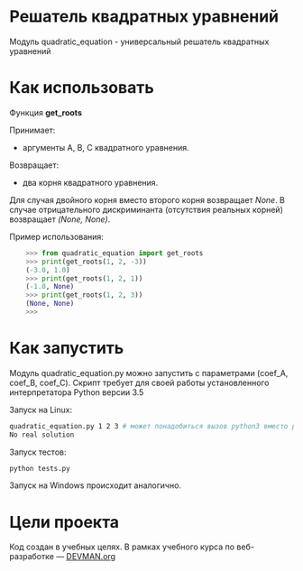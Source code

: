 # Решатель квадратных уравнений

Модуль quadratic_equation - универсальный решатель квадратных уравнений

# Как использовать

Функция **get_roots**

Принимает:
* аргументы A, B, C квадратного уравнения.

Возвращает:

* два корня квадратного уравнения.
 
 Для случая двойного корня вместо второго корня возвращает *None*. В случае отрицательного дискриминанта (отсутствия реальных корней) возвращает *(None, None)*. 

Пример использования:

```python
    >>> from quadratic_equation import get_roots
    >>> print(get_roots(1, 2, -3))
    (-3.0, 1.0)
    >>> print(get_roots(1, 2, 1))
    (-1.0, None)
    >>> print(get_roots(1, 2, 3))
    (None, None)
    >>>
```

# Как запустить

Модуль quadratic_equation.py можно запустить с параметрами (coef_A, coef_B, coef_C). Скрипт требует для своей работы установленного интерпретатора Python версии 3.5

Запуск на Linux:

```bash
quadratic_equation.py 1 2 3 # может понадобиться вызов python3 вместо python, зависит от настроек операционной системы
No real solution
```

Запуск тестов:

```bash
python tests.py
```

Запуск на Windows происходит аналогично.

# Цели проекта

Код создан в учебных целях. В рамках учебного курса по веб-разработке ― [DEVMAN.org](https://devman.org)
